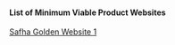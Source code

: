 #### List of Minimum Viable Product Websites

[Safha Golden Website 1](https://safha-prompt-poc-git-safha-web-1-safha.vercel.app)
